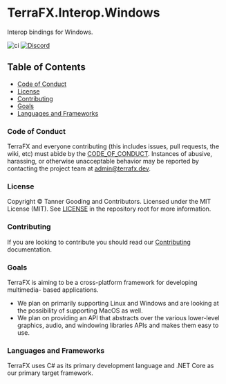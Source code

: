 # TerraFX.Interop.Windows

Interop bindings for Windows.

![ci](https://github.com/terrafx/terrafx.interop.windows/workflows/ci/badge.svg?branch=main&event=push)
[![Discord](https://img.shields.io/discord/593547387457372212.svg?label=Discord&style=plastic)](https://discord.terrafx.dev/)

## Table of Contents

* [Code of Conduct](#code-of-conduct)
* [License](#license)
* [Contributing](#contributing)
* [Goals](#goals)
* [Languages and Frameworks](#languages-and-frameworks)

### Code of Conduct

TerraFX and everyone contributing (this includes issues, pull requests, the
wiki, etc) must abide by the [CODE_OF_CONDUCT](CODE_OF_CONDUCT.md).
Instances of abusive, harassing, or otherwise unacceptable behavior may be
reported by contacting the project team at admin@terrafx.dev.

### License

Copyright © Tanner Gooding and Contributors. Licensed under the MIT License
(MIT). See [LICENSE](../LICENSE.md) in the repository root for more information.

### Contributing

If you are looking to contribute you should read our
[Contributing](CONTRIBUTING.md) documentation.

### Goals

TerraFX is aiming to be a cross-platform framework for developing multimedia-
based applications.

* We plan on primarily supporting Linux and Windows and are looking at the
  possibility of supporting MacOS as well.
* We plan on providing an API that abstracts over the various lower-level
  graphics, audio, and windowing libraries APIs and makes them easy to use.

### Languages and Frameworks

TerraFX uses C# as its primary development language and .NET Core as our primary
target framework.

